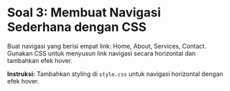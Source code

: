 # Soal 3: Membuat Navigasi Sederhana dengan CSS
Buat navigasi yang berisi empat link: Home, About, Services, Contact. Gunakan CSS untuk menyusun link navigasi secara horizontal dan tambahkan efek hover.

**Instruksi:**
Tambahkan styling di `style.css` untuk navigasi horizontal dengan efek hover.
